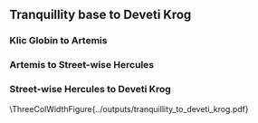 ## Tranquillity base to Deveti Krog

### Klic Globin to Artemis

### Artemis to Street-wise Hercules

### Street-wise Hercules to Deveti Krog

\ThreeColWidthFigure{../outputs/tranquillity_to_deveti_krog.pdf}
